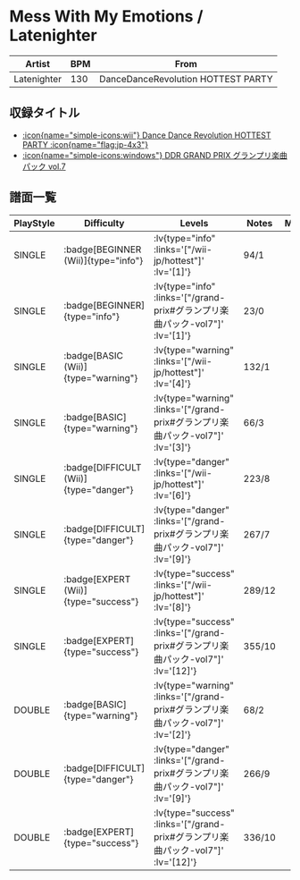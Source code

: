 # Mess With My Emotions / Latenighter

|Artist|BPM|From|
|------|---|----|
|Latenighter|130|DanceDanceRevolution HOTTEST PARTY|

## 収録タイトル

- [ :icon{name="simple-icons:wii"} Dance Dance Revolution HOTTEST PARTY :icon{name="flag:jp-4x3"} ](/wii-jp/hottest)
- [ :icon{name="simple-icons:windows"} DDR GRAND PRIX グランプリ楽曲パック vol.7](/grand-prix#グランプリ楽曲パック-vol7)

## 譜面一覧

|PlayStyle|Difficulty|Levels|Notes|Movie|
|---------|----------|------|-----|-----|
|SINGLE| :badge[BEGINNER (Wii)]{type="info"} | :lv{type="info" :links='["/wii-jp/hottest"]' :lv='[1]'} |94/1||
|SINGLE| :badge[BEGINNER]{type="info"} | :lv{type="info" :links='["/grand-prix#グランプリ楽曲パック-vol7"]' :lv='[1]'} |23/0||
|SINGLE| :badge[BASIC (Wii)]{type="warning"} | :lv{type="warning" :links='["/wii-jp/hottest"]' :lv='[4]'} |132/1||
|SINGLE| :badge[BASIC]{type="warning"} | :lv{type="warning" :links='["/grand-prix#グランプリ楽曲パック-vol7"]' :lv='[3]'} |66/3||
|SINGLE| :badge[DIFFICULT (Wii)]{type="danger"} | :lv{type="danger" :links='["/wii-jp/hottest"]' :lv='[6]'} |223/8||
|SINGLE| :badge[DIFFICULT]{type="danger"} | :lv{type="danger" :links='["/grand-prix#グランプリ楽曲パック-vol7"]' :lv='[9]'} |267/7||
|SINGLE| :badge[EXPERT (Wii)]{type="success"} | :lv{type="success" :links='["/wii-jp/hottest"]' :lv='[8]'} |289/12||
|SINGLE| :badge[EXPERT]{type="success"} | :lv{type="success" :links='["/grand-prix#グランプリ楽曲パック-vol7"]' :lv='[12]'} |355/10||
|DOUBLE| :badge[BASIC]{type="warning"} | :lv{type="warning" :links='["/grand-prix#グランプリ楽曲パック-vol7"]' :lv='[2]'} |68/2||
|DOUBLE| :badge[DIFFICULT]{type="danger"} | :lv{type="danger" :links='["/grand-prix#グランプリ楽曲パック-vol7"]' :lv='[9]'} |266/9||
|DOUBLE| :badge[EXPERT]{type="success"} | :lv{type="success" :links='["/grand-prix#グランプリ楽曲パック-vol7"]' :lv='[12]'} |336/10||
